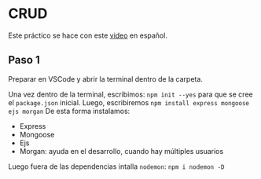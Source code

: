 # CRUD

Este práctico se hace con este [video](http://www.faztweb.com/tutorial/nodejs-mongodb-crud) en español.

## Paso 1

Preparar en VSCode y abrir la terminal dentro de la carpeta.

Una vez dentro de la terminal, escribimos: `npm init --yes` para que se cree el `package.json` inicial.
Luego, escribiremos `npm install express mongoose ejs morgan`
De esta forma instalamos:

- Express
- Mongoose
- Ejs
- Morgan: ayuda en el desarrollo, cuando hay múltiples usuarios

Luego fuera de las dependencias intalla `nodemon`: `npm i nodemon -D`